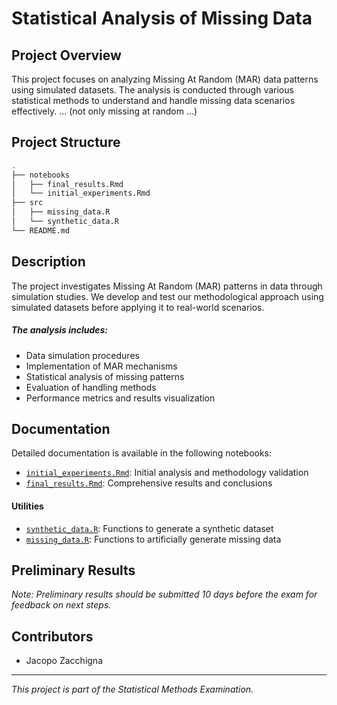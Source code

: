 # Statistical Analysis of Missing Data

## Project Overview

This project focuses on analyzing Missing At Random (MAR) data patterns using simulated datasets. The analysis is conducted through various statistical methods to understand and handle missing data scenarios effectively.
... (not only missing at random ...)

## Project Structure

```bash
.
├── notebooks
│   ├── final_results.Rmd
│   └── initial_experiments.Rmd
├── src
│   ├── missing_data.R
│   └── synthetic_data.R
└── README.md
```

## Description

The project investigates Missing At Random (MAR) patterns in data through simulation studies. We develop and test our methodological approach using simulated datasets before applying it to real-world scenarios.

##### The analysis includes:

- Data simulation procedures
- Implementation of MAR mechanisms
- Statistical analysis of missing patterns
- Evaluation of handling methods
- Performance metrics and results visualization

## Documentation

Detailed documentation is available in the following notebooks:

- [`initial_experiments.Rmd`](notebooks/initial_experiments.Rmd): Initial analysis and methodology validation
- [`final_results.Rmd`](notebooks/final_results.Rmd): Comprehensive results and conclusions

#### Utilities

- [`synthetic_data.R`](src/synthetic_data.R): Functions to generate a synthetic dataset
- [`missing_data.R`](src/missing_data.R): Functions to artificially generate missing data

## Preliminary Results

_Note: Preliminary results should be submitted 10 days before the exam for feedback on next steps._

## Contributors

- Jacopo Zacchigna

---

_This project is part of the Statistical Methods Examination._
